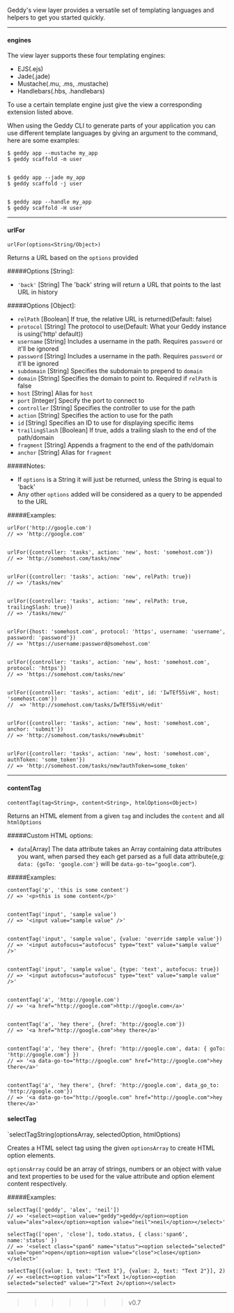 Geddy's view layer provides a versatile set of templating languages and helpers to get you started quickly.

* * *

#### engines
The view layer supports these four templating engines:

+ EJS(.ejs)
+ Jade(.jade)
+ Mustache(.mu, .ms, .mustache)
+ Handlebars(.hbs, .handlebars)

To use a certain template engine just give the view a corresponding extension listed above.

When using the Geddy CLI to generate parts of your application you can use different template languages by giving an argument to the command, here are some examples:

```
$ geddy app --mustache my_app
$ geddy scaffold -m user


$ geddy app --jade my_app
$ geddy scaffold -j user


$ geddy app --handle my_app
$ geddy scaffold -H user
```

* * *

#### urlFor
`urlFor(options<String/Object>)`

Returns a URL based on the `options` provided

#####Options [String]:
- `'back'` [String] The 'back' string will return a URL that points to the last URL in history

#####Options [Object]:
- `relPath` [Boolean] If true, the relative URL is returned(Default: false)
- `protocol` [String] The protocol to use(Default: What your Geddy instance is using('http' default))
- `username` [String] Includes a username in the path. Requires `password` or it'll be ignored
- `password` [String] Includes a username in the path. Requires `password` or it'll be ignored
- `subdomain` [String] Specifies the subdomain to prepend to `domain`
- `domain` [String] Specifies the domain to point to. Required if `relPath` is false
- `host` [String] Alias for `host`
- `port` [Integer] Specify the port to connect to
- `controller` [String] Specifies the controller to use for the path
- `action` [String] Specifies the action to use for the path
- `id` [String] Specifies an ID to use for displaying specific items
- `trailingSlash` [Boolean] If true, adds a trailing slash to the end of the path/domain
- `fragment` [String] Appends a fragment to the end of the path/domain
- `anchor` [String] Alias for `fragment`

#####Notes:
- If `options` is a String it will just be returned, unless the String is equal to 'back'
- Any other `options` added will be considered as a query to be appended to the URL

#####Examples:
```
urlFor('http://google.com')
// => 'http://google.com'


urlFor({controller: 'tasks', action: 'new', host: 'somehost.com'})
// => 'http://somehost.com/tasks/new'


urlFor({controller: 'tasks', action: 'new', relPath: true})
// => '/tasks/new'


urlFor({controller: 'tasks', action: 'new', relPath: true, trailingSlash: true})
// => '/tasks/new/'


urlFor({host: 'somehost.com', protocol: 'https', username: 'username', password: 'password'})
// => 'https://username:password@somehost.com'


urlFor({controller: 'tasks', action: 'new', host: 'somehost.com', protocol: 'https'})
// => 'https://somehost.com/tasks/new'


urlFor({controller: 'tasks', action: 'edit', id: 'IwTEf55ivH', host: 'somehost.com'})
//  => 'http://somehost.com/tasks/IwTEf55ivH/edit'


urlFor({controller: 'tasks', action: 'new', host: 'somehost.com', anchor: 'submit'})
// => 'http://somehost.com/tasks/new#submit'


urlFor({controller: 'tasks', action: 'new', host: 'somehost.com', authToken: 'some_token'})
// => 'http://somehost.com/tasks/new?authToken=some_token'
```

* * *

#### contentTag
`contentTag(tag<String>, content<String>, htmlOptions<Object>)`

Returns an HTML element from a given `tag` and includes the `content` and all `htmlOptions`

#####Custom HTML options:
- `data`[Array] The data attribute takes an Array containing data attributes you want, when parsed they each get parsed as a full data attribute(e,g: `data: {goTo: 'google.com'}` will be `data-go-to="google.com"`).

#####Examples:
```
contentTag('p', 'this is some content')
// => '<p>this is some content</p>'


contentTag('input', 'sample value')
// => '<input value="sample value" />'


contentTag('input', 'sample value', {value: 'override sample value'})
// => '<input autofocus="autofocus" type="text" value="sample value" />'


contentTag('input', 'sample value', {type: 'text', autofocus: true})
// => '<input autofocus="autofocus" type="text" value="sample value" />'


contentTag('a', 'http://google.com')
// => '<a href="http://google.com">http://google.com</a>'


contentTag('a', 'hey there', {href: 'http://google.com'})
// => '<a href="http://google.com">hey there</a>'


contentTag('a', 'hey there', {href: 'http://google.com', data: { goTo: 'http://google.com'} })
// => '<a data-go-to="http://google.com" href="http://google.com">hey there</a>'


contentTag('a', 'hey there', {href: 'http://google.com', data_go_to: 'http://google.com'})
// => '<a data-go-to="http://google.com" href="http://google.com">hey there</a>'

```

#### selectTag
`selectTagString(optionsArray<Array>, selectedOption, htmlOptions<Object>)

Creates a HTML select tag using the given `optionsArray` to create HTML option elements. 

`optionsArray` could be an array of strings, numbers or an object with value and text properties to be used for the value attribute and option element content respectively. 

#####Examples:
```
selectTag(['geddy', 'alex', 'neil'])
// => '<select><option value="geddy">geddy</option><option value="alex">alex</option><option value="neil">neil</option></select>'

selectTag(['open', 'close'], todo.status, { class:'span6', name:'status' })
// => '<select class="span6" name="status"><option selected="selected" value="open">open</option><option value="close">close</option></select>'

selectTag([{value: 1, text: "Text 1"}, {value: 2, text: "Text 2"}], 2)
// => <select><option value="1">Text 1</option><option selected="selected" value="2">Text 2</option></select>
```

* * *

>>>>>>> v0.7
